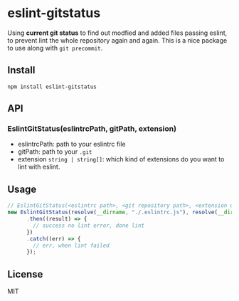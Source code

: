 # eslint-gitstatus

Using **current git status** to find out modfied and added files passing eslint, to prevent lint the whole repository again and again.  This is a nice package to use along with `git precommit`.

## Install

```
npm install eslint-gitstatus
```

## API

### EslintGitStatus(eslintrcPath, gitPath, extension)

- eslintrcPath: path to your eslintrc file
- gitPath: path to your `.git`
- extension `string | string[]`: which kind of extensions do you want to lint with eslint.

## Usage

```js
// EslintGitStatus(<eslintrc path>, <git repository path>, <extension default 'js'>)
new EslintGitStatus(resolve(__dirname, "./.eslintrc.js"), resolve(__dirname, "../"), ".js").start()
      .then((result) => {
        // success no lint error, done lint
      })
      .catch((err) => {
        // err, when lint failed
      });
```

## License

MIT
